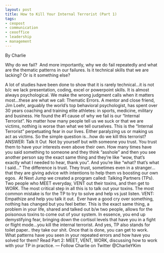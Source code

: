 ```yaml
---
layout: post
title: How to Kill Your Internal Terrorist (Part 1)
tags:
- ceopost
- communication
- ceooffice
- leadership
- management
---
```



By Charlie


Why do we fail?  And more importantly, why we do fail repeatedly and what are the thematic patterns in our failures. Is it technical skills that we are lacking? Or is it something else?

 A lot of studies have been done to show that it is rarely technical…it is not b/c we lack presentation, coding, excel or powerpoint skills. It is almost always psychological. We make the wrong judgment calls when it matters most…these are what we call: Thematic Errors.
 A mentor and close friend, Jim Loehr, arguably the world’s top behavioral psychologist, has spent over 30 years coaching and training elite athletes: in sports, medicine, military and business. He found the #1 cause of why we fail is our “Internal Terrorist”. No matter how many people tell us we suck or that we are victims, nothing is worse than what we tell ourselves. This is the “Internal Terrorist” perpetuating fear in our lives. Either paralyzing us or making us act as victims. So the simple question is…how do we kill this terrorist?  ANSWER: Talk It Out  Not by yourself but with someone you trust. You trust them to have your interests even above their own. How many times have you said something to someone and they think “asshole” and then you see another person say the exact same thing and they’re like “wow, that’s exactly what I needed to hear, thank you”. And you’re like “what? that’s what I said…” The difference is trust. They trust, sometimes even in a stranger…that they are giving advice with intentions to help them vs boosting our own egos.  At Next Jump we created a program called: Talking Partners (TPs). Two people who MEET everyday, VENT out their toxins, and then get to WORK. The most critical step in all this is to talk out your toxins. The most common mistake is for the TP to try to solve and help vs just listen. VENT: Empathize and help you talk it out.  Ever have a good cry over something, nothing has changed but you feel better. This is the exact same thing, a problem in your life, shared and talked out b/w two people, allows for the poisonous toxins to come out of your system. In essence, you end up demystifying fear, bringing down the cortisol levels that have you in a fight or flight mode…you kill the internal terrorist. And yes, TP also stands for toilet paper.. they take our shit.
Once that is done, you can get to work.
What patterns have you seen in your repeated errors and how have you solved for them?
Read Part 2: MEET, VENT, WORK, discussing how to work with your TP in practice.
— Follow Charlie on Twitter @CharlieYKim

